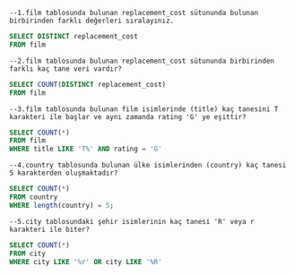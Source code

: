 `--1.film tablosunda bulunan replacement_cost sütununda bulunan birbirinden farklı değerleri sıralayınız.`
```SQL
SELECT DISTINCT replacement_cost
FROM film
```

`--2.film tablosunda bulunan replacement_cost sütununda birbirinden farklı kaç tane veri vardır?`
```SQL
SELECT COUNT(DISTINCT replacement_cost)
FROM film
```
`--3.film tablosunda bulunan film isimlerinde (title) kaç tanesini T karakteri ile başlar ve aynı zamanda rating 'G' ye eşittir?`
```SQL
SELECT COUNT(*)
FROM film
WHERE title LIKE 'T%' AND rating = 'G'
```
`--4.country tablosunda bulunan ülke isimlerinden (country) kaç tanesi 5 karakterden oluşmaktadır?`
```SQL
SELECT COUNT(*)
FROM country
WHERE length(country) = 5;
```
`--5.city tablosundaki şehir isimlerinin kaç tanesi 'R' veya r karakteri ile biter?`
```SQL
SELECT COUNT(*)
FROM city
WHERE city LIKE '%r' OR city LIKE '%R'
```

